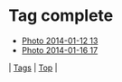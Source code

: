 <!--
title: Tag complete
date: 2020-06-28T15:26:59.345Z
tags:
-->
# Tag complete

 * [Photo 2014-01-12 13](73087291198.md)
 * [Photo 2014-01-16 17](73522447045.md)

| [Tags](tags.md) | [Top](index.md) |
